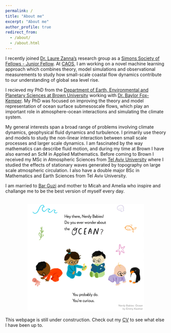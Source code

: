 ```yaml
---
permalink: /
title: "About me"
excerpt: "About me"
author_profile: true
redirect_from: 
  - /about/
  - /about.html
---
```

I recently joined [Dr. Laure Zannaʼs](https://laurezanna.github.io/) research group as a [Simons Society of Fellows - Junior Fellow](https://www.simonsfoundation.org/simons-society-of-fellows/). At [CAOS](https://caos.cims.nyu.edu/dynamic/), I am working on a novel machine learning approach which combines theory, model simulations and observational measurements to study how small-scale coastal flow dynamics contribute to our understanding of global sea level rise.

I recieved my PhD from the [Department of Earth, Environmental and Planetary Sciences at Brown University](https://www.brown.edu/academics/earth-environmental-planetary-sciences/) working with [Dr. Baylor Fox-Kemper](http://www.geo.brown.edu/research/Fox-Kemper/). My PhD was focused on improving the theory and model representation of ocean surface submesoscale flows, which play an important role in atmosphere-ocean interactions and simulating the climate system.

My general interests span a broad range of problems involving climate dynamics, geophysical fluid dynamics and turbulence. I primarily use theory and models to study the non-linear interaction between small scale processes and larger scale dynamics. I am fascinated by the way mathematics can describe fluid motion, and during my time at Brown I have also earned an ScM in Applied Mathematics. Before coming to Brown I received my MSc in Atmospheric Sciences from [Tel Aviv University](https://english.tau.ac.il/) where I studied the effects of stationary waves generated by topography on large scale atmospheric circulation. I also have a double major BSc in Mathematics and Earth Sciences from Tel Aviv University. 

I am married to [Bar Guzi](https://brandeis.academia.edu/BarGuzi) and mother to Micah and Amelia who inspire and challange me to be the best version of myself every day.
  
  
  




<p align="center">
<br/><img src='/images/nerdy1.png'>
</p>
  
This webpage is still under construction. Check out my [CV](/files/AbigailBodner_CV_Updated.pdf) to see what else I have been up to.  
